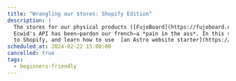 ```yaml
---
title: "Wrangling our $tores: Shopify Edition"
description: |
  The stores for our physical products ([FujoBoard](https://fujoboard.com/), [Merch](https://store.bobaboard.com/)) are currently managed through [Ecwid](https://www.ecwid.com/)! Unfortunately,
  Ecwid's API has been–pardon our french–a *pain in the ass*. In this stream, we'll begin moving
  to Shopify, and learn how to use  [an Astro website starter](https://astro.build/themes/details/astro-shopify/)!
scheduled_at: 2024-02-22 15:00:00
cancelled: true
tags:
  - beginners-friendly
---
```

